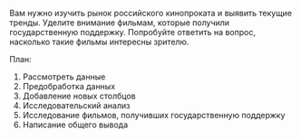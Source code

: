 Вам нужно изучить рынок российского кинопроката и выявить текущие тренды. Уделите внимание фильмам, которые получили государственную поддержку. 
Попробуйте ответить на вопрос, насколько такие фильмы интересны зрителю. 

План:
1. Рассмотреть данные
2. Предобработка данных
3. Добавление новых столбцов
4. Исследовательский анализ
5. Исследование фильмов, получивших государственную поддержку
6. Написание общего вывода
